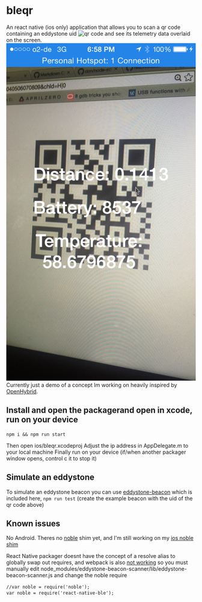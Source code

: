 # bleqr
An react native (ios only) application that allows you to scan a qr code containing an eddystone uid ![qr code](https://chart.googleapis.com/chart?cht=qr&chs=100x100&chl=00010203040506070809&chld=H|0) and see its telemetry data overlaid on the screen.
![qr code with overlaid telemetry data](https://github.com/jacobrosenthal/bleqr/raw/master/screenshots/IMG_2327.PNG)
Currently just a demo of a concept Im working on heavily inspired by [OpenHybrid](http://openhybrid.org/).

## Install and open the packagerand open in xcode, run on your device
```
npm i && npm run start
```
Then open ios/bleqr.xcodeproj
Adjust the ip address in AppDelegate.m to your local machine
Finally run on your device (if/when another packager window opens, control c it to stop it)

## Simulate an eddystone
To simulate an eddystone beacon you can use [eddystone-beacon](https://github.com/don/node-eddystone-beacon) which is included here, `npm run test` (create the example beacon with the uid of the qr code above)

## Known issues
No Android. Theres no [noble](https://github.com/sandeepmistry/noble) shim yet, and I'm still working on my [ios noble shim](https://github.com/jacobrosenthal/react-native-ble)

React Native packager doesnt have the concept of a resolve alias to globally swap out requires, and webpack is also [not working](https://github.com/mjohnston/react-native-webpack-server/issues/75) so you must manually edit node_modules/eddystone-beacon-scanner/lib/eddystone-beacon-scanner.js and change the noble require
```
//var noble = require('noble');
var noble = require('react-native-ble');
```


